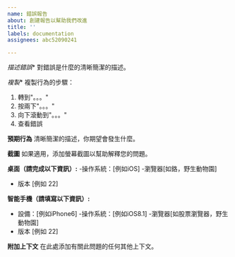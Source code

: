 ```yaml
---
name: 錯誤報告
about: 創建報告以幫助我們改進
title: ''
labels: documentation
assignees: abc52090241

---
```


*描述錯誤**
對錯誤是什麼的清晰簡潔的描述。

*複製**
複製行為的步驟：
1. 轉到"。。。"
2. 按兩下"。。。"
3. 向下滾動到"。。。"
4. 查看錯誤

**預期行為**
清晰簡潔的描述，你期望會發生什麼。

**截圖**
如果適用，添加螢幕截圖以幫助解釋您的問題。

**桌面（請完成以下資訊）:**
 -操作系統：[例如iOS]
 -瀏覽器[如鉻，野生動物園]
 - 版本 [例如 22]

**智能手機（請填寫以下資訊）:**
 - 設備：[例如iPhone6]
 -操作系統：[例如iOS8.1]
 -瀏覽器[如股票瀏覽器，野生動物園]
 - 版本 [例如 22]

**附加上下文**
在此處添加有關此問題的任何其他上下文。
